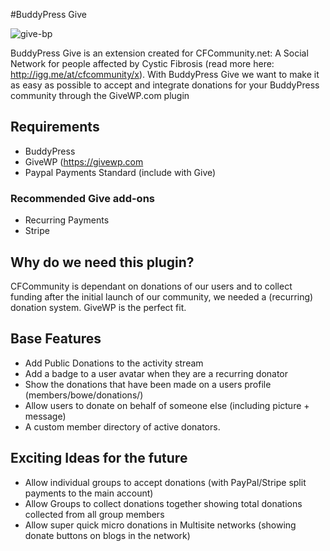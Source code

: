#BuddyPress Give

![give-bp](https://cloud.githubusercontent.com/assets/855037/7086203/60fb9fc4-df7e-11e4-8255-c6803e46965f.jpg)

BuddyPress Give is an extension created for CFCommunity.net: A Social Network for people affected by Cystic Fibrosis (read more here: http://igg.me/at/cfcommunity/x). With BuddyPress Give we want to make it as easy as possible to accept and integrate donations for your BuddyPress community through the GiveWP.com plugin 

## Requirements

- BuddyPress
- GiveWP (https://givewp.com
- Paypal Payments Standard (include with Give)

### Recommended Give add-ons
- Recurring Payments
- Stripe


## Why do we need this plugin?

CFCommunity is dependant on donations of our users and to collect funding after the initial launch of our community, we needed a (recurring) donation system. GiveWP is the perfect fit. 


## Base Features
- Add Public Donations to the activity stream
- Add a badge to a user avatar when they are a recurring donator
- Show the donations that have been made on a users profile (members/bowe/donations/)
- Allow users to donate on behalf of someone else (including picture + message)
- A custom member directory of active donators.

## Exciting Ideas for the future
- Allow individual groups to accept donations (with PayPal/Stripe split payments to the main account)
- Allow Groups to collect donations together showing total donations collected from all group members
- Allow super quick micro donations in Multisite networks (showing donate buttons on blogs in the network)


